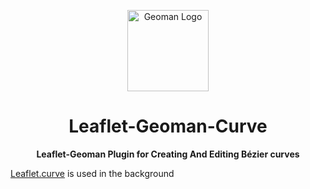 <p align="center">  
  <a href="https://geoman.io/leaflet-geoman">  
    <img width="130" alt="Geoman Logo" src="https://file-jxzyjgqwut.now.sh/" />  
  </a>  
</p>  
<h1 align="center">  
  Leaflet-Geoman-Curve  
</h1>  
<p align="center">  
  <strong>Leaflet-Geoman Plugin for Creating And Editing Bézier curves</strong><br>  
</p>  

[Leaflet.curve](https://github.com/elfalem/Leaflet.curve) is used in the background
